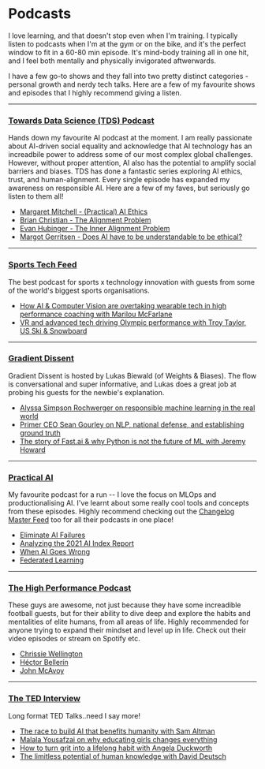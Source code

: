 # Podcasts

I love learning, and that doesn't stop even when I'm training. I typically listen to podcasts when I'm at the gym or on the bike, and it's the perfect window to fit in a 60-80 min episode. It's mind-body training all in one hit, and I feel both mentally and physically invigorated aftwerwards. 

I have a few go-to shows and they fall into two pretty distinct categories - personal growth and nerdy tech talks. Here are a few of my favourite shows and episodes that I highly recommend giving a listen.

<hr>

### <a href="https://towardsdatascience.com/podcast/home" target="_blank">Towards Data Science (TDS) Podcast</a> ###
Hands down my favourite AI podcast at the moment. I am really passionate about AI-driven social equality and acknowledge that AI technology has an increadbile power to address some of our most complex global challenges. However, without proper attention, AI also has the potential to amplify social barriers and biases. TDS has done a fantastic series exploring AI ethics, trust, and human-alignment. Every single episode has expanded my awareness on responsible AI. Here are a few of my faves, but seriously go listen to them all! 
* <a href="https://open.spotify.com/episode/1VC34kpZOzG0glPmFubtKE" target="_blank">Margaret Mitchell - (Practical) AI Ethics</a>
* <a href="https://open.spotify.com/episode/0vJNFD2AyMRvzwYhnwLJW4" target="_blank">Brian Christian - The Alignment Problem</a>
* <a href="https://open.spotify.com/episode/3WW4S94XMTLGg3KgVP1Rw0" target="_blank">Evan Hubinger - The Inner Alignment Problem</a>
* <a href="https://open.spotify.com/episode/08VfzZnLn5cb0fvzNrIuxN" target="_blank">Margot Gerritsen - Does AI have to be understandable to be ethical?<a>

<hr>

### <a href="https://sportstechworldseries.com/podcast/" target="_blank">Sports Tech Feed</a> ###
The best podcast for sports x technology innovation with guests from some of the world's biggest sports organisations. 
* <a href="https://open.spotify.com/episode/0s6ZzBosRlkfKF4oMRdI2A" target="_blank">How AI & Computer Vision are overtaking wearable tech in high performance coaching with Marilou McFarlane</a>
* <a href="https://open.spotify.com/episode/7urHwH0WQ5z41aTfc5nmR8" target="_blank">VR and advanced tech driving Olympic performance with Troy Taylor, US Ski & Snowboard</a>

<hr>

### <a href="https://wandb.ai/fully-connected/gradient-dissent" target="_blank">Gradient Dissent</a> ###
Gradient Dissent is hosted by Lukas Biewald (of Weights & Biases). The flow is conversational and super informative, and Lukas does a great job at probing his guests for the newbie's explanation. 
* <a href="https://open.spotify.com/episode/0yfMlcpRNNzfMHbUuhBg5n" target="_blank">Alyssa Simpson Rochwerger on responsible machine learning in the real world</a>
* <a href="https://open.spotify.com/episode/31onto2qHRxqbqzYhPXYB1" target="_blank">Primer CEO Sean Gourley on NLP, national defense, and establishing ground truth</a>
* <a href="https://open.spotify.com/episode/0KYpNf7fZJo6G1lVk5wa0s" target="_blank">The story of Fast.ai & why Python is not the future of ML with Jeremy Howard</a>

<hr>

### <a href="https://changelog.com/practicalai" target="_blank">Practical AI</a> ###
My favourite podcast for a run -- I love the focus on MLOps and productionalising AI. I've learnt about some really cool tools and concepts from these episodes. Highly recommend checking out the <a href="https://open.spotify.com/show/0S1h5K7jm2YvOcM7y1ZMXY" target="_blank">Changelog Master Feed</a> too for all their podcasts in one place!
* <a href="https://open.spotify.com/episode/7u3kX8rtciAsXAjuhnbUbN" target="_blank">Eliminate AI Failures</a>
* <a href="https://open.spotify.com/episode/2p7PTZMPeVOieqQDX2ESFi" target="_blank">Analyzing the 2021 AI Index Report</a>
* <a href="https://open.spotify.com/episode/1quMOrfGju7FGPePZAqn7h" target="_blank">When AI Goes Wrong</a>
* <a href="https://open.spotify.com/episode/2yuYrvNYE3i6cMCSq0ke2i" target="_blank">Federated Learning</a>

<hr>

### <a href="https://www.thehighperformancepodcast.com/ " target="_blank">The High Performance Podcast</a> ###
These guys are awesome, not just because they have some increadible football guests, but for their ability to dive deep and explore the habits and mentalities of elite humans, from all areas of life. Highly recommended for anyone trying to expand their mindset and level up in life. Check out their video episodes or stream on Spotify etc.
* <a href="https://open.spotify.com/episode/6pZePQ7w1TyFBPc7kaPibx" target="_blank">Chrissie Wellington</a>
* <a href="https://open.spotify.com/episode/5FaWDLXsNb8z5hdBkd5eMi" target="_blank">Héctor Bellerín</a>
* <a href="https://open.spotify.com/episode/4ImU996KaHKcsai0r7BuLp" target="_blank">John McAvoy</a>

<hr>

### <a href="https://open.spotify.com/show/4sa3vB3wUxMwAEKuf3dSwo" target="_blank">The TED Interview</a> ###
Long format TED Talks..need I say more!
* <a href="https://open.spotify.com/episode/3DXmLZFf9E8XK3wgaUpvrl" target="_blank">The race to build AI that benefits humanity with Sam Altman</a>
* <a href="https://open.spotify.com/episode/6h5HJ7wuaBa4FyyBTPPy3H" target="_blank">Malala Yousafzai on why educating girls changes everything</a>
* <a href="https://open.spotify.com/episode/4wWODibLGYBI3b9ug58AVI" target="_blank">How to turn grit into a lifelong habit with Angela Duckworth</a>
* <a href="https://open.spotify.com/episode/3TiCf1I73mVyV9BzO2Yl5x" target="_blank">The limitless potential of human knowledge with David Deutsch</a>